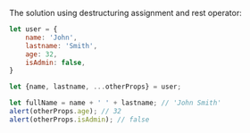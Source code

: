 The solution using destructuring assignment and rest operator:

```js run
let user = {
	name: 'John',
	lastname: 'Smith',
	age: 32,
	isAdmin: false,
}

let {name, lastname, ...otherProps} = user;

let fullName = name + ' ' + lastname; // 'John Smith'
alert(otherProps.age); // 32
alert(otherProps.isAdmin); // false
```
